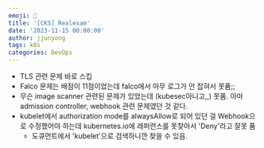```yaml
---
emoji: 🧢
title: '[CKS] Realexam'
date: '2023-11-15 00:00:00'
author: jjunyong
tags: k8s
categories: DevOps
---
```


- TLS 관련 문제 바로 스킵
- Falco 문제는 배점이 11점이었는데 falco에서 아무 로그가 안 잡혀서 못품;;
- 무슨 image scanner 관련된 문제가 있었는데 (kubesec아니고,,) 못품. 아마 admission controller, webhook 관련 문제였던 것 같다.
- kubelet에서 authorization mode를 alwaysAllow로 되어 있던 걸 Webhook으로 수정했어야 하는데 kubernetes.io에 레퍼런스를 못찾아서 'Deny'라고 잘못 품
  - 도큐먼트에서 'kubelet'으로 검색하니깐 찾을 수 있음.
